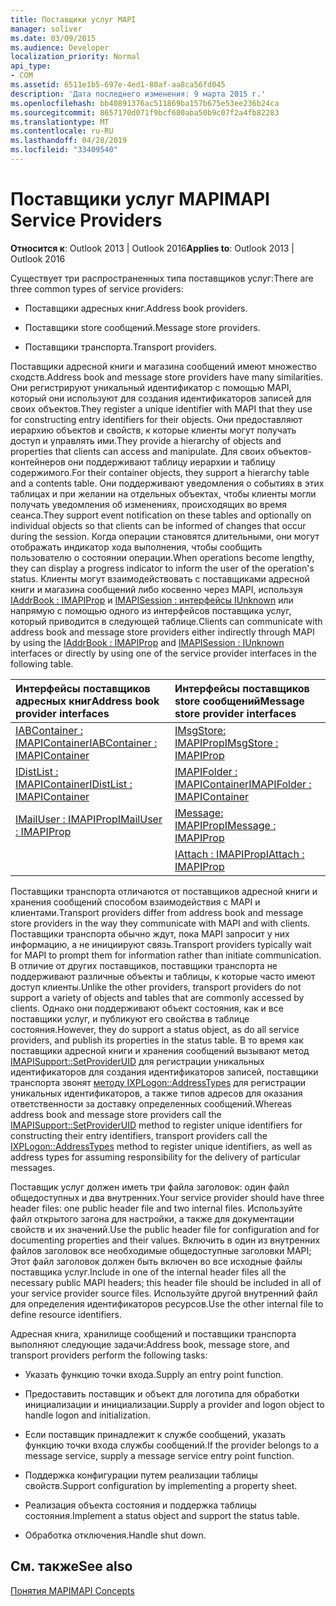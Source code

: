 ```yaml
---
title: Поставщики услуг MAPI
manager: soliver
ms.date: 03/09/2015
ms.audience: Developer
localization_priority: Normal
api_type:
- COM
ms.assetid: 6511e1b5-697e-4ed1-80af-aa8ca56fd045
description: 'Дата последнего изменения: 9 марта 2015 г.'
ms.openlocfilehash: bb40891376ac511869ba157b675e53ee236b24ca
ms.sourcegitcommit: 8657170d071f9bcf680aba50b9c07f2a4fb82283
ms.translationtype: MT
ms.contentlocale: ru-RU
ms.lasthandoff: 04/28/2019
ms.locfileid: "33409540"
---
```

# <a name="mapi-service-providers"></a><span data-ttu-id="aa1e7-103">Поставщики услуг MAPI</span><span class="sxs-lookup"><span data-stu-id="aa1e7-103">MAPI Service Providers</span></span>

  
  
<span data-ttu-id="aa1e7-104">**Относится к**: Outlook 2013 | Outlook 2016</span><span class="sxs-lookup"><span data-stu-id="aa1e7-104">**Applies to**: Outlook 2013 | Outlook 2016</span></span> 
  
<span data-ttu-id="aa1e7-105">Существует три распространенных типа поставщиков услуг:</span><span class="sxs-lookup"><span data-stu-id="aa1e7-105">There are three common types of service providers:</span></span>
  
- <span data-ttu-id="aa1e7-106">Поставщики адресных книг.</span><span class="sxs-lookup"><span data-stu-id="aa1e7-106">Address book providers.</span></span>
    
- <span data-ttu-id="aa1e7-107">Поставщики store сообщений.</span><span class="sxs-lookup"><span data-stu-id="aa1e7-107">Message store providers.</span></span>
    
- <span data-ttu-id="aa1e7-108">Поставщики транспорта.</span><span class="sxs-lookup"><span data-stu-id="aa1e7-108">Transport providers.</span></span>
    
<span data-ttu-id="aa1e7-109">Поставщики адресной книги и магазина сообщений имеют множество сходств.</span><span class="sxs-lookup"><span data-stu-id="aa1e7-109">Address book and message store providers have many similarities.</span></span> <span data-ttu-id="aa1e7-110">Они регистрируют уникальный идентификатор с помощью MAPI, который они используют для создания идентификаторов записей для своих объектов.</span><span class="sxs-lookup"><span data-stu-id="aa1e7-110">They register a unique identifier with MAPI that they use for constructing entry identifiers for their objects.</span></span> <span data-ttu-id="aa1e7-111">Они предоставляют иерархию объектов и свойств, к которые клиенты могут получать доступ и управлять ими.</span><span class="sxs-lookup"><span data-stu-id="aa1e7-111">They provide a hierarchy of objects and properties that clients can access and manipulate.</span></span> <span data-ttu-id="aa1e7-112">Для своих объектов-контейнеров они поддерживают таблицу иерархии и таблицу содержимого.</span><span class="sxs-lookup"><span data-stu-id="aa1e7-112">For their container objects, they support a hierarchy table and a contents table.</span></span> <span data-ttu-id="aa1e7-113">Они поддерживают уведомления о событиях в этих таблицах и при желании на отдельных объектах, чтобы клиенты могли получать уведомления об изменениях, происходящих во время сеанса.</span><span class="sxs-lookup"><span data-stu-id="aa1e7-113">They support event notification on these tables and optionally on individual objects so that clients can be informed of changes that occur during the session.</span></span> <span data-ttu-id="aa1e7-114">Когда операции становятся длительными, они могут отображать индикатор хода выполнения, чтобы сообщить пользователю о состоянии операции.</span><span class="sxs-lookup"><span data-stu-id="aa1e7-114">When operations become lengthy, they can display a progress indicator to inform the user of the operation's status.</span></span> <span data-ttu-id="aa1e7-115">Клиенты могут взаимодействовать с поставщиками адресной книги и магазина сообщений либо косвенно через MAPI, используя [IAddrBook : IMAPIProp](iaddrbookimapiprop.md) и [IMAPISession : интерфейсы IUnknown](imapisessioniunknown.md) или напрямую с помощью одного из интерфейсов поставщика услуг, который приводится в следующей таблице.</span><span class="sxs-lookup"><span data-stu-id="aa1e7-115">Clients can communicate with address book and message store providers either indirectly through MAPI by using the [IAddrBook : IMAPIProp](iaddrbookimapiprop.md) and [IMAPISession : IUnknown](imapisessioniunknown.md) interfaces or directly by using one of the service provider interfaces in the following table.</span></span> 
  
|<span data-ttu-id="aa1e7-116">**Интерфейсы поставщиков адресных книг**</span><span class="sxs-lookup"><span data-stu-id="aa1e7-116">**Address book provider interfaces**</span></span>|<span data-ttu-id="aa1e7-117">**Интерфейсы поставщиков store сообщений**</span><span class="sxs-lookup"><span data-stu-id="aa1e7-117">**Message store provider interfaces**</span></span>|
|:-----|:-----|
|[<span data-ttu-id="aa1e7-118">IABContainer : IMAPIContainer</span><span class="sxs-lookup"><span data-stu-id="aa1e7-118">IABContainer : IMAPIContainer</span></span>](iabcontainerimapicontainer.md) <br/> |[<span data-ttu-id="aa1e7-119">IMsgStore: IMAPIProp</span><span class="sxs-lookup"><span data-stu-id="aa1e7-119">IMsgStore : IMAPIProp</span></span>](imsgstoreimapiprop.md) <br/> |
|[<span data-ttu-id="aa1e7-120">IDistList : IMAPIContainer</span><span class="sxs-lookup"><span data-stu-id="aa1e7-120">IDistList : IMAPIContainer</span></span>](idistlistimapicontainer.md) <br/> |[<span data-ttu-id="aa1e7-121">IMAPIFolder : IMAPIContainer</span><span class="sxs-lookup"><span data-stu-id="aa1e7-121">IMAPIFolder : IMAPIContainer</span></span>](imapifolderimapicontainer.md) <br/> |
|[<span data-ttu-id="aa1e7-122">IMailUser : IMAPIProp</span><span class="sxs-lookup"><span data-stu-id="aa1e7-122">IMailUser : IMAPIProp</span></span>](imailuserimapiprop.md) <br/> |[<span data-ttu-id="aa1e7-123">IMessage: IMAPIProp</span><span class="sxs-lookup"><span data-stu-id="aa1e7-123">IMessage : IMAPIProp</span></span>](imessageimapiprop.md) <br/> |
| <br/> |[<span data-ttu-id="aa1e7-124">IAttach : IMAPIProp</span><span class="sxs-lookup"><span data-stu-id="aa1e7-124">IAttach : IMAPIProp</span></span>](iattachimapiprop.md) <br/> |
   
<span data-ttu-id="aa1e7-125">Поставщики транспорта отличаются от поставщиков адресной книги и хранения сообщений способом взаимодействия с MAPI и клиентами.</span><span class="sxs-lookup"><span data-stu-id="aa1e7-125">Transport providers differ from address book and message store providers in the way they communicate with MAPI and with clients.</span></span> <span data-ttu-id="aa1e7-126">Поставщики транспорта обычно ждут, пока MAPI запросит у них информацию, а не инициируют связь.</span><span class="sxs-lookup"><span data-stu-id="aa1e7-126">Transport providers typically wait for MAPI to prompt them for information rather than initiate communication.</span></span> <span data-ttu-id="aa1e7-127">В отличие от других поставщиков, поставщики транспорта не поддерживают различные объекты и таблицы, к которые часто имеют доступ клиенты.</span><span class="sxs-lookup"><span data-stu-id="aa1e7-127">Unlike the other providers, transport providers do not support a variety of objects and tables that are commonly accessed by clients.</span></span> <span data-ttu-id="aa1e7-128">Однако они поддерживают объект состояния, как и все поставщики услуг, и публикуют его свойства в таблице состояния.</span><span class="sxs-lookup"><span data-stu-id="aa1e7-128">However, they do support a status object, as do all service providers, and publish its properties in the status table.</span></span> <span data-ttu-id="aa1e7-129">В то время как поставщики адресной книги и хранения сообщений вызывают метод [IMAPISupport::SetProviderUID](imapisupport-setprovideruid.md) для регистрации уникальных идентификаторов для создания идентификаторов записей, поставщики транспорта звонят [методу IXPLogon::AddressTypes](ixplogon-addresstypes.md) для регистрации уникальных идентификаторов, а также типов адресов для оказания ответственности за доставку определенных сообщений.</span><span class="sxs-lookup"><span data-stu-id="aa1e7-129">Whereas address book and message store providers call the [IMAPISupport::SetProviderUID](imapisupport-setprovideruid.md) method to register unique identifiers for constructing their entry identifiers, transport providers call the [IXPLogon::AddressTypes](ixplogon-addresstypes.md) method to register unique identifiers, as well as address types for assuming responsibility for the delivery of particular messages.</span></span> 
  
<span data-ttu-id="aa1e7-130">Поставщик услуг должен иметь три файла заголовок: один файл общедоступных и два внутренних.</span><span class="sxs-lookup"><span data-stu-id="aa1e7-130">Your service provider should have three header files: one public header file and two internal files.</span></span> <span data-ttu-id="aa1e7-131">Используйте файл открытого загона для настройки, а также для документации свойств и их значений.</span><span class="sxs-lookup"><span data-stu-id="aa1e7-131">Use the public header file for configuration and for documenting properties and their values.</span></span> <span data-ttu-id="aa1e7-132">Включить в один из внутренних файлов заголовок все необходимые общедоступные заголовки MAPI; Этот файл заголовок должен быть включен во все исходные файлы поставщика услуг.</span><span class="sxs-lookup"><span data-stu-id="aa1e7-132">Include in one of the internal header files all the necessary public MAPI headers; this header file should be included in all of your service provider source files.</span></span> <span data-ttu-id="aa1e7-133">Используйте другой внутренний файл для определения идентификаторов ресурсов.</span><span class="sxs-lookup"><span data-stu-id="aa1e7-133">Use the other internal file to define resource identifiers.</span></span>
  
<span data-ttu-id="aa1e7-134">Адресная книга, хранилище сообщений и поставщики транспорта выполняют следующие задачи:</span><span class="sxs-lookup"><span data-stu-id="aa1e7-134">Address book, message store, and transport providers perform the following tasks:</span></span>
  
- <span data-ttu-id="aa1e7-135">Указать функцию точки входа.</span><span class="sxs-lookup"><span data-stu-id="aa1e7-135">Supply an entry point function.</span></span> 
    
- <span data-ttu-id="aa1e7-136">Предоставить поставщик и объект для логотипа для обработки инициализации и инициализации.</span><span class="sxs-lookup"><span data-stu-id="aa1e7-136">Supply a provider and logon object to handle logon and initialization.</span></span> 
    
- <span data-ttu-id="aa1e7-137">Если поставщик принадлежит к службе сообщений, указать функцию точки входа службы сообщений.</span><span class="sxs-lookup"><span data-stu-id="aa1e7-137">If the provider belongs to a message service, supply a message service entry point function.</span></span> 
    
- <span data-ttu-id="aa1e7-138">Поддержка конфигурации путем реализации таблицы свойств.</span><span class="sxs-lookup"><span data-stu-id="aa1e7-138">Support configuration by implementing a property sheet.</span></span>
    
- <span data-ttu-id="aa1e7-139">Реализация объекта состояния и поддержка таблицы состояния.</span><span class="sxs-lookup"><span data-stu-id="aa1e7-139">Implement a status object and support the status table.</span></span> 
    
- <span data-ttu-id="aa1e7-140">Обработка отключения.</span><span class="sxs-lookup"><span data-stu-id="aa1e7-140">Handle shut down.</span></span>
    
## <a name="see-also"></a><span data-ttu-id="aa1e7-141">См. также</span><span class="sxs-lookup"><span data-stu-id="aa1e7-141">See also</span></span>



[<span data-ttu-id="aa1e7-142">Понятия MAPI</span><span class="sxs-lookup"><span data-stu-id="aa1e7-142">MAPI Concepts</span></span>](mapi-concepts.md)

